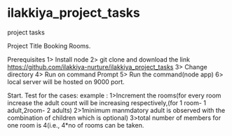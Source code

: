# ilakkiya_project_tasks
project tasks


Project Title
Booking Rooms.

Prerequisites
1> Install node
2> git clone and download the link https://github.com/ilakkiya-nurture/ilakkiya_project_tasks
3> Change directory
4> Run on command Prompt
5> Run the command(node app)
6> local server will be hosted on 9000 port.

Start.
Test for the cases:
example :
1>Increment the rooms(for every room increase the adult count will be increasing respectively,(for 1 room- 1 adult,2room- 2 adults)
2>1minimum manmdatory adult is observed with the combination of children which is optional)
3>total number of members for one room is 4(i.e., 4*no of rooms can be taken.
